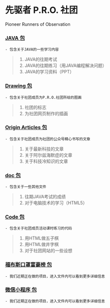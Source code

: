 # 先驱者 P.R.O.  社团
Pioneer Runners of Observation

### [JAVA 包](https://github.com/stevenguyukai/P.R.O./tree/master/JAVA)
    - 包含关于JAVA的一些学习内容
>    1. JAVA的往期考试
>    2. JAVA的往期练习（用JAVA编程解决问题）
>    3. JAVA的学习资料（PPT）

### [Drawing 包](https://github.com/stevenguyukai/P.R.O./tree/master/Drawing)
    - 包含关于社团成员为P.R.O.社团所绘的图画
>    1. 社团的标志
>    2. 为社团网页制作的插画

### [Origin Articles 包](https://github.com/stevenguyukai/P.R.O./tree/master/Origin%20Articles)
    - 包含关于社团成员为社团的公众号精心书写的文章
>    1. 关于最新科技的文章
>    2. 关于阿尔兹海默症的文章
>    3. 关于科技冷知识的文章

### [doc 包](https://github.com/stevenguyukai/P.R.O./tree/master/doc)
    - 包含关于一些其他文件
>    1. 往期JAVA考试的成绩
>    2. 对于电脑技术的学习（HTML5）

### [Code 包](https://github.com/stevenguyukai/P.R.O./tree/master/Code)
    - 包含关于社团成员活动课时练习的代码
>    1. 用HTML做五子棋
>    2. 用HTML做井字棋
>    3. 对于社团网站的一些设想

### [福布斯口罩富豪榜 包](https://github.com/stevenguyukai/P.R.O./tree/master/福布斯口罩富豪榜)
    - 我们近期正在做的项目，进入文件内可以看到更多详细信息
    
### [微信小程序 包](https://github.com/stevenguyukai/P.R.O./tree/master/微信小程序)
    - 我们近期正在做的项目，进入文件内可以看到更多详细信息
